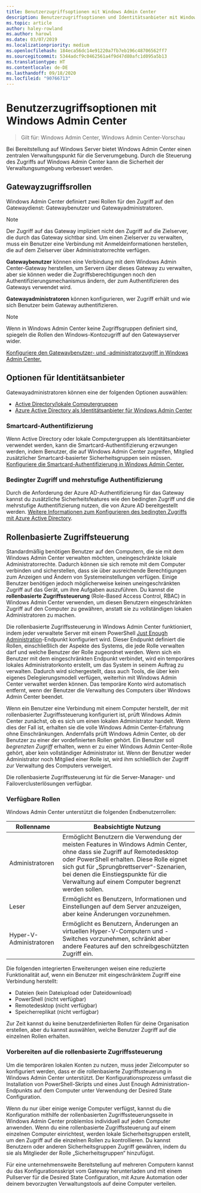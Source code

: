 ```yaml
---
title: Benutzerzugriffsoptionen mit Windows Admin Center
description: Benutzerzugriffsoptionen und Identitätsanbieter mit Windows Admin Center (Projekt Honolulu)
ms.topic: article
author: haley-rowland
ms.author: harowl
ms.date: 03/07/2019
ms.localizationpriority: medium
ms.openlocfilehash: 184eca56dc14e91220a7fb7eb196c48706562ff7
ms.sourcegitcommit: 5344adcf9c0462561a4f9d47d80afc1d095a5b13
ms.translationtype: HT
ms.contentlocale: de-DE
ms.lasthandoff: 09/18/2020
ms.locfileid: "90766713"
---
```

# <a name="user-access-options-with-windows-admin-center"></a>Benutzerzugriffsoptionen mit Windows Admin Center

>Gilt für: Windows Admin Center, Windows Admin Center-Vorschau

Bei Bereitstellung auf Windows Server bietet Windows Admin Center einen zentralen Verwaltungspunkt für die Serverumgebung. Durch die Steuerung des Zugriffs auf Windows Admin Center kann die Sicherheit der Verwaltungsumgebung verbessert werden.

## <a name="gateway-access-roles"></a>Gatewayzugriffsrollen

Windows Admin Center definiert zwei Rollen für den Zugriff auf den Gatewaydienst: Gatewaybenutzer und Gatewayadministratoren.

> [!NOTE]
> Der Zugriff auf das Gateway impliziert nicht den Zugriff auf die Zielserver, die durch das Gateway sichtbar sind. Um einen Zielserver zu verwalten, muss ein Benutzer eine Verbindung mit Anmeldeinformationen herstellen, die auf dem Zielserver über Administratorrechte verfügen.

**Gatewaybenutzer** können eine Verbindung mit dem Windows Admin Center-Gateway herstellen, um Servern über dieses Gateway zu verwalten, aber sie können weder die Zugriffsberechtigungen noch den Authentifizierungsmechanismus ändern, der zum Authentifizieren des Gateways verwendet wird.

**Gatewayadministratoren** können konfigurieren, wer Zugriff erhält und wie sich Benutzer beim Gateway authentifizieren.

>[!NOTE]
> Wenn in Windows Admin Center keine Zugriffsgruppen definiert sind, spiegeln die Rollen den Windows-Kontozugriff auf den Gatewayserver wider.

[Konfiguriere den Gatewaybenutzer- und -administratorzugriff in Windows Admin Center.](../configure/user-access-control.md)

## <a name="identity-provider-options"></a>Optionen für Identitätsanbieter

Gatewayadministratoren können eine der folgenden Optionen auswählen:

 - [Active Directory/lokale Computergruppen](../configure/user-access-control.md#active-directory-or-local-machine-groups)
 - [Azure Active Directory als Identitätsanbieter für Windows Admin Center](../configure/user-access-control.md#azure-active-directory)


### <a name="smartcard-authentication"></a>Smartcard-Authentifizierung

Wenn Active Directory oder lokale Computergruppen als Identitätsanbieter verwendet werden, kann die Smartcard-Authentifizierung erzwungen werden, indem Benutzer, die auf Windows Admin Center zugreifen, Mitglied zusätzlicher Smartcard-basierter Sicherheitsgruppen sein müssen. [Konfiguriere die Smartcard-Authentifizierung in Windows Admin Center.](../configure/user-access-control.md#active-directory-or-local-machine-groups)

### <a name="conditional-access-and-multi-factor-authentication"></a>Bedingter Zugriff und mehrstufige Authentifizierung

Durch die Anforderung der Azure AD-Authentifizierung für das Gateway kannst du zusätzliche Sicherheitsfeatures wie den bedingten Zugriff und die mehrstufige Authentifizierung nutzen, die von Azure AD bereitgestellt werden. [Weitere Informationen zum Konfigurieren des bedingten Zugriffs mit Azure Active Directory](/azure/active-directory/active-directory-conditional-access-azure-portal-get-started).

## <a name="role-based-access-control"></a>Rollenbasierte Zugriffsteuerung

Standardmäßig benötigen Benutzer auf den Computern, die sie mit dem Windows Admin Center verwalten möchten, uneingeschränkte lokale Administratorrechte.
Dadurch können sie sich remote mit dem Computer verbinden und sicherstellen, dass sie über ausreichende Berechtigungen zum Anzeigen und Ändern von Systemeinstellungen verfügen.
Einige Benutzer benötigen jedoch möglicherweise keinen uneingeschränkten Zugriff auf das Gerät, um ihre Aufgaben auszuführen.
Du kannst die **rollenbasierte Zugriffssteuerung** (Role-Based Access Control, RBAC) in Windows Admin Center verwenden, um diesen Benutzern eingeschränkten Zugriff auf den Computer zu gewähren, anstatt sie zu vollständigen lokalen Administratoren zu machen.

Die rollenbasierte Zugriffssteuerung in Windows Admin Center funktioniert, indem jeder verwaltete Server mit einem PowerShell [Just Enough Administration](/powershell/scripting/learn/remoting/jea/overview)-Endpunkt konfiguriert wird.
Dieser Endpunkt definiert die Rollen, einschließlich der Aspekte des Systems, die jede Rolle verwalten darf und welche Benutzer der Rolle zugeordnet werden.
Wenn sich ein Benutzer mit dem eingeschränkten Endpunkt verbindet, wird ein temporäres lokales Administratorkonto erstellt, um das System in seinem Auftrag zu verwalten.
Dadurch wird sichergestellt, dass auch Tools, die über kein eigenes Delegierungsmodell verfügen, weiterhin mit Windows Admin Center verwaltet werden können.
Das temporäre Konto wird automatisch entfernt, wenn der Benutzer die Verwaltung des Computers über Windows Admin Center beendet.

Wenn ein Benutzer eine Verbindung mit einem Computer herstellt, der mit rollenbasierter Zugriffssteuerung konfiguriert ist, prüft Windows Admin Center zunächst, ob es sich um einen lokalen Administrator handelt.
Wenn dies der Fall ist, erhalten sie die volle Windows Admin Center-Erfahrung ohne Einschränkungen.
Andernfalls prüft Windows Admin Center, ob der Benutzer zu einer der vordefinierten Rollen gehört.
Ein Benutzer soll *begrenzten Zugriff* erhalten, wenn er zu einer Windows Admin Center-Rolle gehört, aber kein vollständiger Administrator ist.
Wenn der Benutzer weder Administrator noch Mitglied einer Rolle ist, wird ihm schließlich der Zugriff zur Verwaltung des Computers verweigert.

Die rollenbasierte Zugriffssteuerung ist für die Server-Manager- und Failoverclusterlösungen verfügbar.

### <a name="available-roles"></a>Verfügbare Rollen

Windows Admin Center unterstützt die folgenden Endbenutzerrollen:

Rollenname | Beabsichtigte Nutzung
----------|-------------
Administratoren | Ermöglicht Benutzern die Verwendung der meisten Features in Windows Admin Center, ohne dass sie Zugriff auf Remotedesktop oder PowerShell erhalten. Diese Rolle eignet sich gut für „Sprungbrettserver“-Szenarien, bei denen die Einstiegspunkte für die Verwaltung auf einem Computer begrenzt werden sollen.
Leser | Ermöglicht es Benutzern, Informationen und Einstellungen auf dem Server anzuzeigen, aber keine Änderungen vorzunehmen.
Hyper-V-Administratoren | Ermöglicht es Benutzern, Änderungen an virtuellen Hyper-V-Computern und -Switches vorzunehmen, schränkt aber andere Features auf den schreibgeschützten Zugriff ein.

Die folgenden integrierten Erweiterungen weisen eine reduzierte Funktionalität auf, wenn ein Benutzer mit eingeschränktem Zugriff eine Verbindung herstellt:

- Dateien (kein Dateiupload oder Dateidownload)
- PowerShell (nicht verfügbar)
- Remotedesktop (nicht verfügbar)
- Speicherreplikat (nicht verfügbar)

Zur Zeit kannst du keine benutzerdefinierten Rollen für deine Organisation erstellen, aber du kannst auswählen, welche Benutzer Zugriff auf die einzelnen Rollen erhalten.

### <a name="preparing-for-role-based-access-control"></a>Vorbereiten auf die rollenbasierte Zugriffssteuerung

Um die temporären lokalen Konten zu nutzen, muss jeder Zielcomputer so konfiguriert werden, dass er die rollenbasierte Zugriffssteuerung in Windows Admin Center unterstützt.
Der Konfigurationsprozess umfasst die Installation von PowerShell-Skripts und eines Just Enough Administration-Endpunkts auf dem Computer unter Verwendung der Desired State Configuration.

Wenn du nur über einige wenige Computer verfügst, kannst du die Konfiguration mithilfe der rollenbasierten Zugriffssteuerungsseite in Windows Admin Center problemlos individuell auf jeden Computer anwenden.
Wenn du eine rollenbasierte Zugriffssteuerung auf einem einzelnen Computer einrichtest, werden lokale Sicherheitsgruppen erstellt, um den Zugriff auf die einzelnen Rollen zu kontrollieren.
Du kannst Benutzern oder anderen Sicherheitsgruppen Zugriff gewähren, indem du sie als Mitglieder der Rolle „Sicherheitsgruppen“ hinzufügst.

Für eine unternehmensweite Bereitstellung auf mehreren Computern kannst du das Konfigurationsskript vom Gateway herunterladen und mit einem Pullserver für die Desired State Configuration, mit Azure Automation oder deinem bevorzugten Verwaltungstools auf deine Computer verteilen.